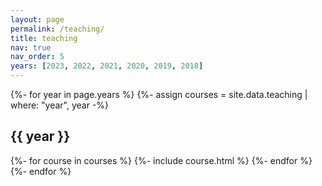 ```yaml
---
layout: page
permalink: /teaching/
title: teaching
nav: true
nav_order: 5
years: [2023, 2022, 2021, 2020, 2019, 2018]
---
```

<div class="projects">
    {%- for year in page.years %}
        {%- assign courses = site.data.teaching | where: "year", year -%}
        <h2 class="category"> {{ year }} </h2>
            <div class="grid">
                {%- for course in courses %}
                    {%- include course.html %}
                {%- endfor %}
            </div>
    {%- endfor %}
</div>

